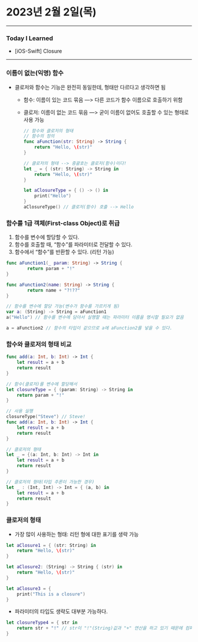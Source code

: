 # 2023년 2월 2일(목)

---

### Today I Learned 

- [iOS-Swift] Closure

---

### **이름이 없는(익명) 함수**

- 클로저와 함수는 기능은 완전히 동일한데, 형태만 다르다고 생각하면 됨

  - 함수: 이름이 있는 코드 묶음 —> 다른 코드가 함수 이름으로 호출하기 위함

  - 클로저: 이름이 없는 코드 묶음 —> 굳이 이름이 없어도 호출할 수 있는 형태로 사용 가능

    ```swift
    // 함수와 클로저의 형태
    // 함수의 정의 
    func aFunction(str: String) -> String {
        return "Hello, \(str)"
    }
    
    // 클로저의 형태 --> 중괄호는 클로저(함수)이다!
    let _ = { (str: String) -> String in
        return "Hello, \(str)"
    }
    
    let aClosureType = { () -> () in
        print("Hello")
    }
    aClosureType() // 클로저(함수) 호출 --> Hello
    ```



### 함수를 1급 객체(First-class Object)로 취급

1. 함수를 변수에 할당할 수 있다.
2. 함수를 호출할 때, “함수”를 파라미터로 전달할 수 있다.
3. 함수에서 “함수”를 반환할 수 있다. (리턴 가능)

```swift
func aFunction1(_ param: String) -> String {
		return param + "!"
}

func aFunction2(name: String) -> String {
		return name + "?!??" 
}

// 함수를 변수에 할당 가능(변수가 함수를 가르키게 됨)
var a: (String) -> String = aFunction1 
a("Hello") // 함수를 변수에 담아서 실행할 때는 파라미터 이름을 명시할 필요가 없음

a = aFunction2 // 함수의 타입이 같으므로 a에 aFunction2를 넣을 수 있다.
```



### 함수와 클로저의 형태 비교

```swift
func add(a: Int, b: Int) -> Int {
    let result = a + b
    return result
}

// 함수(클로저)를 변수에 할당해서
let closureType = { (param: String) -> String in
    return param + "!"
}

// 사용 실행
closureType("Steve") // Steve!
func add(a: Int, b: Int) -> Int {
    let result = a + b
    return result
}

// 클로저의 형태
let _ = {(a: Int, b: Int) -> Int in
    let result = a + b
    return result
}

// 클로저의 형태(타입 추론이 가능한 경우)
let _ : (Int, Int) -> Int = { (a, b) in
    let result = a + b
    return result
}
```



### 클로저의 형태

- 가장 많이 사용하는 형태: 리턴 형에 대한 표기를 생략 가능

```swift
let aClosure1 = { (str: String) in
    return "Hello, \(str)"
}

let aClosure2: (String) -> String { (str) in
    return "Hello, \(str)"
}

let aClosure3 = {
    print("This is a closure")
}
```

- 파라미터의 타입도 생략도 대부분 가능하다.

```swift
let closureType4 = { str in
    return str + "!" // str이 "!"(String)값과 "+" 연산을 하고 있기 때문에 컴파일러가 str이 String 타입이라는 것을 추론 가능(Swift에서는 같은 타입끼리 연산 가능)
}
```
